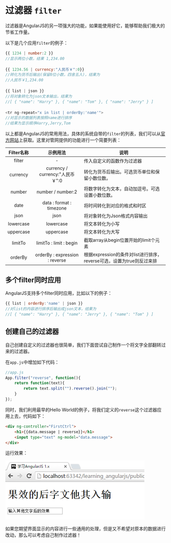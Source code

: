 # 过滤器 `filter`
过滤器是AngularJS的另一项强大的功能，如果能使用好它，能够帮助我们极大的节省工作量。

以下是几个应用`filter`的例子：

```javascript
{{ 1234 | number:2 }}
//显示两位小数，结果 1,234.00

{{ 1234.56 | currency:"人民币￥":0}}
//转化为货币后输出(保留0位小数，四舍五入)，结果为
//人民币￥1,234.00

{{ list | json }}
//将对象转化为json文本输出，结果为
//[ { "name": "Harry" }, { "name": "Tom" }, { "name": "Jerry" } ]

<tr ng-repeat="x in list | orderBy:'name'">
//对显示的数据列表按照name进行排序
//结果为显示顺序Harry,Jerry,Tom
```

以上都是AngularJS的常用用法，具体的系统自带的`filter`的列表，我们可以从[官方网站](https://docs.angularjs.org/api/ng/filter)上获取。这里对管网提供的功能进行一个简要列表：

Filter名称  | 示例用法                           | 说明
:-------: | :----------------------------: | -----------------------------------------------
filter    | -                              | 传入自定义的函数作为过滤器
currency  | currency / currency:"人民币￥":0   | 转化为货币后输出。可选货币单位和保留小数位数。
number    | number / number:2              | 将数字转化为文本，自动加逗号。可选设置小数位数。
date      | data : format : timezone       | 将时间转化到对应的格式和时区
json      | json                           | 将对象转化为Json格式内容输出
lowercase | lowercase                      | 将文本转化为小写
uppercase | uppercase                      | 将文本转化为大写
limitTo   | limitTo : limit : begin        | 截取array从begin位置开始的limit个元素
orderBy   | orderBy : expression : reverse | 根据expression的条件对list进行排序，reverse可选，设置为true则反过来排

## 多个filter同时应用
AngularJS支持多个filter同时应用，比如以下的例子：

```javascript
{{ list | orderBy:'name' | json }}
//对list的内容进行排序后输出成json文本，结果为
//[ { "name": "Harry" }, { "name": "Jerry" }, { "name": "Tom" } ]
```

## 创建自己的过滤器
自己创建自定义的过滤器也很简单，我们下面尝试自己制作一个将文字全部翻转过来的过滤器。

在`app.js`中增加如下代码：

```javascript
//app.js
App.filter("reverse", function(){
    return function(text){
        return text.split("").reverse().join("");
    }
});
```

同时，我们利用最早的Hello World的例子，将我们定义的`reverse`这个过滤器应用上去，代码如下：

```html
<div ng-controller="FirstCtrl">
    <h1>{{data.message | reverse}}</h1>
    <input type="text" ng-model="data.message">
</div>
```

运行效果：

![图4-10 自定义filter的运行效果](./pic/0410_filter.png)

如果您期望界面显示的内容进行一些通用的处理，但是又不希望对原本的数据进行改动，那么可以考虑自己制作过滤器！
